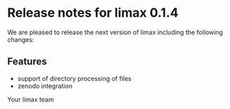 # Release notes for limax 0.1.4

We are pleased to release the next version of limax including the 
following changes:

## Features
- support of directory processing of files
- zenodo integration

Your limax team
